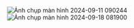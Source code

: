 ![Ảnh chụp màn hình 2024-09-11 090244](https://github.com/user-attachments/assets/46fc3cc1-572b-4582-b69b-e09566837e56)
![Ảnh chụp màn hình 2024-09-18 081900](https://github.com/user-attachments/assets/1d7e26dd-411e-4576-af6f-6b614780af63)
